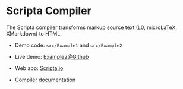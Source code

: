 # Scripta Compiler

The Scripta compiler transforms markup source text 
(L0, microLaTeX, XMarkdown) to HTML.

- Demo code:  `src/Example1` and `src/Example2`

- Live demo: 
[Example2@Github](https://jxxcarlson.github.io/app/scripta-compiler-demo/assets/index.html)

- Web app: [Scripta.io](https://scripta.io)

- [Compiler documentation](https://jxxcarlson.github.io/docs-scripta-compiler)





